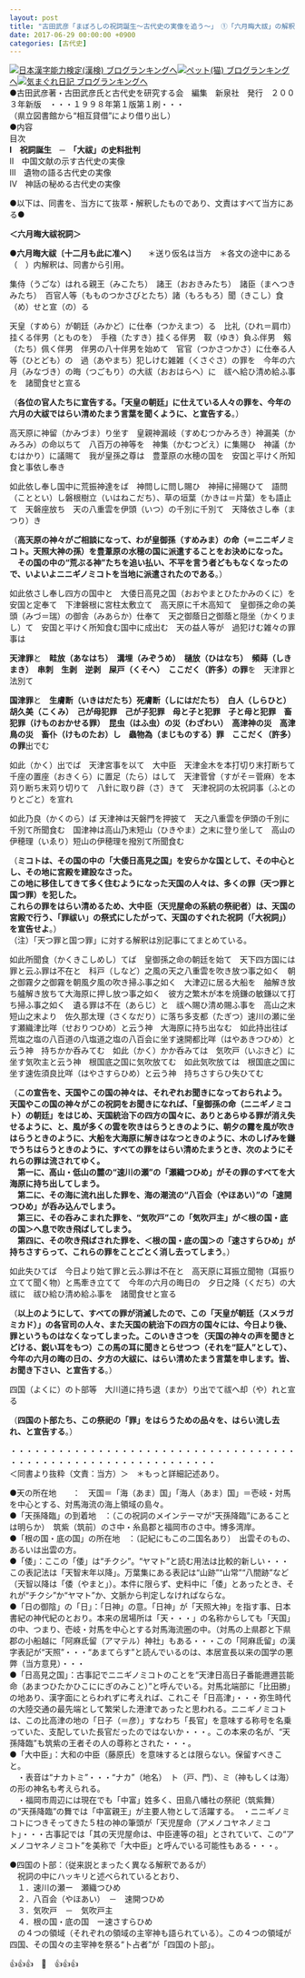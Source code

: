 ```yaml
---
layout: post
title: "古田武彦「まぼろしの祝詞誕生～古代史の実像を追う～」　①「六月晦大祓」の解釈"
date: 2017-06-29 00:00:00 +0900
categories: [古代史]
---
```


[![](/syuusyuu9701/assets/images/古田武彦「まぼろしの祝詞誕生～古代史の実像を追う～」-①「六月晦大祓」の解釈-br_c_3028_1.gif)](http://blog.with2.net/link.php?1659096:3028 "日本漢字能力検定(漢検) ブログランキングへ")[日本漢字能力検定(漢検) ブログランキングへ](http://blog.with2.net/link.php?1659096:3028)[![](/syuusyuu9701/assets/images/古田武彦「まぼろしの祝詞誕生～古代史の実像を追う～」-①「六月晦大祓」の解釈-br_c_1348_1.gif)](http://blog.with2.net/link.php?1659096:1348 "ペット(猫) ブログランキングへ")[ペット(猫) ブログランキングへ](http://blog.with2.net/link.php?1659096:1348)[![](/syuusyuu9701/assets/images/古田武彦「まぼろしの祝詞誕生～古代史の実像を追う～」-①「六月晦大祓」の解釈-br_c_9257_1.gif)](http://blog.with2.net/link.php?1659096:9257 "気まぐれ日記 ブログランキングへ")[気まぐれ日記 ブログランキングへ](http://blog.with2.net/link.php?1659096:9257)  
●古田武彦著・古田武彦氏と古代史を研究する会　編集　新泉社　発行　２００３年新版　・・・１９９８年第１版第１刷・・・  
（県立図書館から“相互貸借”により借り出し）  
●内容  
目次   
**Ⅰ　祝詞誕生　─　「大祓」の史料批判**   
Ⅱ　中国文献の示す古代史の実像　   
Ⅲ　遺物の語る古代史の実像　   
Ⅳ　神話の秘める古代史の実像　   
  
●以下は、同書を、当方にて抜萃・解釈したものであり、文責はすべて当方にある●  
  
**＜六月晦大祓祝詞＞**  
  
**●六月晦大祓〔十二月も此に准へ〕**　　＊送り仮名は当方　＊各文の途中にある（　）内解釈は、同書から引用。  
  
集侍（うごな）はれる親王（みこたち）　諸王（おおきみたち）　諸臣（まへつきみたち）　百官人等（もものつかさびとたち）諸（もろもろ）聞（きこし）食（め）せと宣（の）る  
  
天皇（すめら）が朝廷（みかど）に仕奉（つかえまつ）る　比礼（ひれ＝肩巾）挂くる伴男（とものを）　手襁（たすき）挂くる伴男　靫（ゆき）負ふ伴男　剱（たち）佩く伴男　伴男の八十伴男を始めて　官官（つかさつかさ）に仕奉る人等（ひとども）の　過（あやまち）犯しけむ雑雑（くさぐさ）の罪を　今年の六月（みなづき）の晦（つごもり）の大祓（おおはらへ）に　祓へ給ひ清め給ふ事を　諸聞食せと宣る  
  
（**各位の官人たちに宣告する。「天皇の朝廷」に仕えている人々の罪を、今年の六月の大祓ではらい清めたまう言葉を聞くように、と宣告する**。）  
  
高天原に神留（かみづま）り坐す　皇親神漏岐（すめむつかみろき）神漏美（かみろみ）の命以ちて　八百万の神等を　神集（かむつどえ）に集賜ひ　神議（かむはかり）に議賜て　我が皇孫之尊は　豊葦原の水穂の国を　安国と平けく所知食と事依し奉き  
  
如此依し奉し国中に荒振神達をば　神問しに問し賜ひ　神掃に掃賜ひて　語問（こととい）し磐根樹立（いはねこだち）、草の垣葉（かきは＝片葉）をも語止て　天磐座放ち　天の八重雲を伊頭（いつ）の千別に千別て　天降依さし奉（まつり）き  
  
（**高天原の神々がご相談になって、わが皇御孫（すめみま）の命（＝ニニギノミコト。天照大神の孫）を豊葦原の水穂の国に派遣することをお決めになった。**  
　**その国の中の“荒ぶる神”たちを追い払い、不平を言う者どももなくなったので、いよいよニニギノミコトを当地に派遣されたのである**。）  
  
如此依さし奉し四方の国中と　大倭日高見之国（おおやまとひたかみのくに）を安国と定奉て　下津磐根に宮柱太敷立て　高天原に千木高知て　皇御孫之命の美頭（みづ＝瑞）の御舎（みあらか）仕奉て　天之御蔭日之御蔭と隠坐（かくりまし）て　安国と平けく所知食む国中に成出む　天の益人等が　過犯けむ雑々の罪事は  
  
**天津罪**と　**畦放（あなはち）　溝埋（みぞうめ）　樋放（ひはなち）　頻蒔（しきまき）　串刺　生剥　逆剥　屎戸（くそへ）　ここだく（許多）の罪**を　天津罪と法別て  
  
**国津罪**と　**生膚断（いきはだたち）死膚断（しにはだたち）　白人（しらひと）　胡久美（こくみ）　己が母犯罪　己が子犯罪　母と子と犯罪　子と母と犯罪　畜犯罪（けものおかせる罪）　昆虫（はふ虫）の災（わざわい）　高津神の災　高津鳥の災　畜仆（けものたお）し　蟲物為（まじものする）罪　ここだく（許多）の罪**出でむ  
  
如此（かく）出でば　天津宮事を以て　大中臣　天津金木を本打切り末打断ちて　千座の置座（おきくら）に置足（たら）はして　天津菅曾（すがそ＝菅麻）を本苅り断ち末苅り切りて　八針に取り辟（さ）きて　天津祝詞の太祝詞事（ふとのりとごと）を宣れ  
  
如此乃良（かくのら）ば 天津神は天磐門を押披て　天之八重雲を伊頭の千別に千別て所聞食む　国津神は高山乃末短山（ひきやま）之末に登り坐して　高山の伊穂理（いゑり）短山の伊穂理を撥別て所聞食む  
  
（**ミコトは、その国の中の「大倭日高見之国」を安らかな国として、その中心とし、その地に宮殿を建設なさった。  
この地に移住してきて多く住むようになった天国の人々は、多くの罪（天つ罪と国つ罪）を犯した。  
これらの罪をはらい清めるため、大中臣（天児屋命の系統の祭祀者）は、天国の宮殿で行う、「罪祓い」の祭式にしたがって、天国のすぐれた祝詞（「大祝詞」）を宣告せよ**。）　　　  
（注）「天つ罪と国つ罪」に対する解釈は別記事にてまとめている。  
  
如此所聞食（かくきこしめし）てば　皇御孫之命の朝廷を始て　天下四方国には　罪と云ふ罪は不在と　科戸（しなど）之風の天之八重雲を吹き放つ事之如く　朝之御霧夕之御霧を朝風夕風の吹き掃ふ事之如く　大津辺に居る大船を　舳解き放ち艫解き放ちて大海原に押し放つ事之如く　彼方之繁木が本を焼鎌の敏鎌以て打ち掃ふ事之如く　遺る罪は不在（あらじ）と　祓へ賜ひ清め賜ふ事を　高山之末短山之末より　佐久那太理（さくなだり）に落ち多支都（たぎつ）速川の瀬に坐す瀬織津比咩（せおりつひめ）と云う神　大海原に持ち出なむ　如此持出往ば　荒塩之塩の八百道の八塩道之塩の八百会に坐す速開都比咩（はやあきつひめ）と云う神　持ちかか呑みてむ　如此（かく）かか呑みては　気吹戸（いぶきど）に坐す気吹主と云う神　根国底之国に気吹放てむ　如此気吹放ては　根国底之国に坐す速佐須良比咩（はやさすらひめ）と云う神　持ちさすらひ失ひてむ  
  
（**この宣告を、天国やこの国の神々は、それぞれお聞きになっておられよう。  
天国やこの国の神々がこの祝詞をお聞きになれば、「皇御孫の命（ニニギノミコト）の朝廷」をはじめ、天国統治下の四方の国々に、ありとあらゆる罪が消え失せるように、と、風が多くの雲を吹きはらうときのように、朝夕の霧を風が吹きはらうときのように、大船を大海原に解きはなつときのように、木のしげみを鎌でうちはらうときのように、すべての罪をはらい清めたまうとき、次のようにそれらの罪は流されてゆく。　  
　第一に、高山・低山の麓の“速川の瀬”の「瀬織つひめ」がその罪のすべてを大海原に持ち出してしまう。  
　第二に、その海に流れ出した罪を、海の潮流の“八百会（やほあい）”の「速開つひめ」が呑み込んでしまう。  
　第三に、その呑みこまれた罪を、“気吹戸”この「気吹戸主」が＜根の国・底の国＞へ息で吹き飛ばしてしまう。  
　第四に、その吹き飛ばされた罪を、＜根の国・底の国＞の「速さすらひめ」が持ちさすらって、これらの罪をことごとく消し去ってしまう**。）  
  
如此失ひてば　今日より始て罪と云ふ罪は不在と　高天原に耳振立聞物（耳振り立てて聞く物）と馬牽き立てて　今年の六月の晦日の　夕日之降（くだち）の大祓に　祓ひ給ひ清め給ふ事を　諸聞食せと宣る  
  
（**以上のようにして、すべての罪が消滅したので、この「天皇が朝廷（スメラガミカド）」の各官司の人々、また天国の統治下の四方の国々には、今日より後、罪というものはなくなってしまった。このいきさつを（天国の神々の声を聞きとどける、鋭い耳をもつ）この馬の耳に聞きとらせつつ（それを“証人”として）、今年の六月の晦の日の、夕方の大祓に、はらい清めたまう言葉を申します。皆、お聞き下さい、と宣告する**。）  
  
四国（よくに）の卜部等　大川道に持ち退（まか）り出でて祓へ却（や）れと宣る  
  
（**四国の卜部たち、この祭祀の「罪」をはらうための品々を、はらい流し去れ、と宣告する**。）  
  
・・・・・・・・・・・・・・・・・・・・・・・・・・・・・・・・・・・・・・・・・・・・・・・・・・・・・・・・・・・・・・  
＜同書より抜粋（文責：当方）＞　＊もっと詳細記述あり。  
  
●天の所在地　　：　天国＝「海（あま）国」「海人（あま）国」＝壱岐・対馬を中心とする、対馬海流の海上領域の島々。  
●「天孫降臨」の到着地　：（この祝詞のメインテーマが“天孫降臨”にあることは明らか）　筑紫（筑前）のさ中・糸島郡と福岡市のさ中。博多湾岸。  
●「根の国・底の国」の所在地　：（記紀にもこの二国名あり）　出雲そのもの、あるいは出雲の方。  
●「倭」：ここの「倭」は“チクシ”。“ヤマト”と読む用法は比較的新しい・・・この表記法は「天智末年以降」。万葉集にある表記は“山跡”“山常”“八間跡”など（天智以降は「倭（やまと」）。本件に限らず、史料中に「倭」とあったとき、それが“チクシ”か“ヤマト”か、文脈から判定しなければならな。  
●「日の御陰」の「日」：「日神」の意。「日神」が「天照大神」を指す事、日本書紀の神代紀のとおり。本来の居場所は「天・・・」の名称からしても「天国」の中、つまり、壱岐・対馬を中心とする対馬海流圏の中。（対馬の上県郡と下県郡の小船越に「阿麻氐留（アマテル）神社」もある・・・この「阿麻氐留」の漢字表記が“天照”・・・“あまてらす”と読んでいるのは、本居宣長以来の国学の悪弊（当方意見）・・・  
●「日高見之国」：古事記でニニギノミコトのことを“天津日高日子番能邇邇芸能命（あまつひたかひこににぎのみこと）”と呼んでいる。対馬北端部に「比田勝」の地あり、漢字面にとらわれずに考えれば、これこそ「日高津」・・・弥生時代の大陸交通の最先端として繁栄した港津であったと思われる。ニニギノミコトは、この比高津の地の「日子（＝彦）」すなわち「長官」を意味する称号を名乗っていた、支配していた長官だったのではないか・・・。この本来の名が、“天孫降臨”も筑紫の王者その人の尊称とされた・・・。  
●「大中臣」：大和の中臣（藤原氏）を意味するとは限らない。保留すべきこと。  
　・表音は“ナカトミ”・・・“ナカ”（地名）　ト（戸、門）、ミ（神もしくは海）の形の神名も考えられる。  
　・福岡市周辺には現在でも「中富」姓多く、田島八幡社の祭祀（筑紫舞）の“天孫降臨”の舞では「中富親王」が主要人物として活躍する。　・ニニギノミコトにつきそってきた５柱の神の筆頭が「天児屋命（アメノコヤネノミコト」・・・古事記では「其の天児屋命は、中臣連等の祖」とされていて、この“アメノコヤネノミコト”を美称で「大中臣」と呼んでいる可能性もある・・・。  
  
●四国の卜部：（従来説とまったく異なる解釈であるが）  
　祝詞の中にハッキリと述べられているとおり、  
　１．速川の瀬ー　瀬織つひめ  
　２．八百会（やほあい）　－　速開つひめ  
　３．気吹戸　－　気吹戸主  
　４．根の国・底の国　ー速さすらひめ  
　の４つの領域（それぞれの領域の主宰神も語られている）。この４つの領域が四国、その国々の主宰神を祭る“卜占者”が「四国の卜部」。  
  
👍👍👍　🐔　👍👍👍